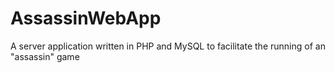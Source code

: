 # AssassinWebApp
A server application written in PHP and MySQL to facilitate the running of an "assassin" game
